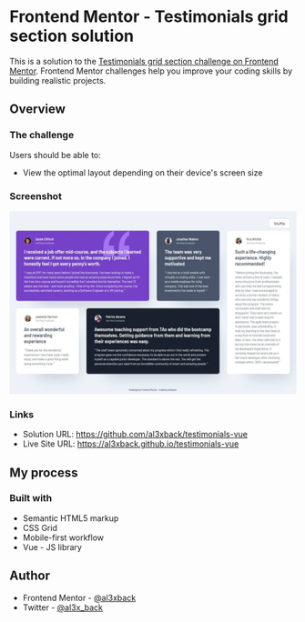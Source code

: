 # Frontend Mentor - Testimonials grid section solution

This is a solution to the [Testimonials grid section challenge on Frontend Mentor](https://www.frontendmentor.io/challenges/testimonials-grid-section-Nnw6J7Un7). Frontend Mentor challenges help you improve your coding skills by building realistic projects. 

## Overview

### The challenge

Users should be able to:

- View the optimal layout depending on their device's screen size

### Screenshot

![](./screenshot.jpg)

### Links

- Solution URL: https://github.com/al3xback/testimonials-vue
- Live Site URL: https://al3xback.github.io/testimonials-vue

## My process

### Built with

- Semantic HTML5 markup
- CSS Grid
- Mobile-first workflow
- Vue - JS library

## Author

- Frontend Mentor - [@al3xback](https://www.frontendmentor.io/profile/al3xback)
- Twitter - [@al3x_back](https://twitter.com/al3x_back)

